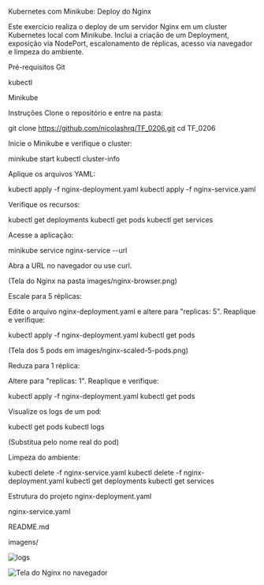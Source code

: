 Kubernetes com Minikube: Deploy do Nginx

Este exercício realiza o deploy de um servidor Nginx em um cluster Kubernetes local com Minikube. Inclui a criação de um Deployment, exposição via NodePort, escalonamento de réplicas, acesso via navegador e limpeza do ambiente.

Pré-requisitos
Git

kubectl

Minikube

Instruções
Clone o repositório e entre na pasta:

git clone https://github.com/nicolashrq/TF_0206.git
cd TF_0206

Inicie o Minikube e verifique o cluster:

minikube start
kubectl cluster-info

Aplique os arquivos YAML:

kubectl apply -f nginx-deployment.yaml
kubectl apply -f nginx-service.yaml

Verifique os recursos:

kubectl get deployments
kubectl get pods
kubectl get services

Acesse a aplicação:

minikube service nginx-service --url

Abra a URL no navegador ou use curl.

(Tela do Nginx na pasta images/nginx-browser.png)

Escale para 5 réplicas:

Edite o arquivo nginx-deployment.yaml e altere para "replicas: 5".
Reaplique e verifique:

kubectl apply -f nginx-deployment.yaml
kubectl get pods

(Tela dos 5 pods em images/nginx-scaled-5-pods.png)

Reduza para 1 réplica:

Altere para "replicas: 1".
Reaplique e verifique:

kubectl apply -f nginx-deployment.yaml
kubectl get pods

Visualize os logs de um pod:

kubectl get pods
kubectl logs <nome-do-pod>

(Substitua <nome-do-pod> pelo nome real do pod)

Limpeza do ambiente:

kubectl delete -f nginx-service.yaml
kubectl delete -f nginx-deployment.yaml
kubectl get deployments
kubectl get services

Estrutura do projeto
nginx-deployment.yaml

nginx-service.yaml

README.md

imagens/

![logs](imagens/logs.jpeg)

![Tela do Nginx no navegador](imagens/siteNginx.jpeg)
